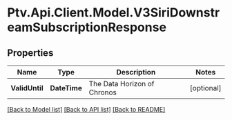 # Ptv.Api.Client.Model.V3SiriDownstreamSubscriptionResponse

## Properties

Name | Type | Description | Notes
------------ | ------------- | ------------- | -------------
**ValidUntil** | **DateTime** | The Data Horizon of Chronos | [optional] 

[[Back to Model list]](../README.md#documentation-for-models) [[Back to API list]](../README.md#documentation-for-api-endpoints) [[Back to README]](../README.md)

